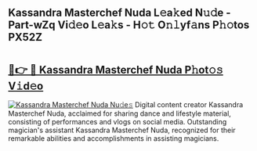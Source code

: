 ## Kassandra Masterchef Nuda L𝚎a𝚔ed N𝚞𝚍e - Part-wZq Vi𝚍𝚎o L𝚎a𝚔s - H𝚘𝚝 O𝚗𝚕yf𝚊ns P𝚑𝚘tos PX52Z

# <h2><a href="http://kf3ypt.oniu.top/?m=Kassandra+Masterchef+Nuda">🔗👉 🔴 Kassandra Masterchef Nuda P𝚑ot𝚘𝚜 V𝚒d𝚎o</a></h2>

[![Kassandra Masterchef Nuda Nu𝚍e𝚜](https://i.imgur.com/0qMVB7G.gif)](http://kf3ypt.oniu.top/?m=Kassandra+Masterchef+Nuda)
Digital content creator Kassandra Masterchef Nuda, acclaimed for sharing dance and lifestyle material, consisting of performances and vlogs on social media. Outstanding magician's assistant Kassandra Masterchef Nuda, recognized for their remarkable abilities and accomplishments in assisting magicians.  
